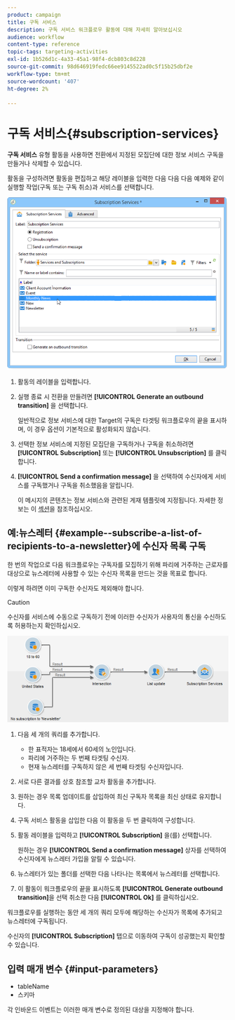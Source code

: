 ```yaml
---
product: campaign
title: 구독 서비스
description: 구독 서비스 워크플로우 활동에 대해 자세히 알아보십시오
audience: workflow
content-type: reference
topic-tags: targeting-activities
exl-id: 1b526d1c-4a33-45a1-98f4-dcb803c8d228
source-git-commit: 98d646919fedc66ee9145522ad0c5f15b25dbf2e
workflow-type: tm+mt
source-wordcount: '407'
ht-degree: 2%

---
```


# 구독 서비스{#subscription-services}

**구독 서비스** 유형 활동을 사용하면 전환에서 지정된 모집단에 대한 정보 서비스 구독을 만들거나 삭제할 수 있습니다.

활동을 구성하려면 활동을 편집하고 해당 레이블을 입력한 다음 다음 다음 예제와 같이 실행할 작업(구독 또는 구독 취소)과 서비스를 선택합니다.

![](assets/edit_service_inscription.png)

1. 활동의 레이블을 입력합니다.
1. 실행 종료 시 전환을 만들려면 **[!UICONTROL Generate an outbound transition]** 을 선택합니다.

   일반적으로 정보 서비스에 대한 Target의 구독은 타겟팅 워크플로우의 끝을 표시하며, 이 경우 옵션이 기본적으로 활성화되지 않습니다.

1. 선택한 정보 서비스에 지정된 모집단을 구독하거나 구독을 취소하려면 **[!UICONTROL Subscription]** 또는 **[!UICONTROL Unsubscription]** 를 클릭합니다.
1. **[!UICONTROL Send a confirmation message]** 을 선택하여 수신자에게 서비스를 구독했거나 구독을 취소했음을 알립니다.

   이 메시지의 콘텐츠는 정보 서비스와 관련된 게재 템플릿에 지정됩니다. 자세한 정보는 이 [섹션](../../delivery/using/managing-subscriptions.md)을 참조하십시오.

## 예:뉴스레터 {#example--subscribe-a-list-of-recipients-to-a-newsletter}에 수신자 목록 구독

한 번의 작업으로 다음 워크플로우는 구독자를 모집하기 위해 파리에 거주하는 근로자를 대상으로 뉴스레터에 사용할 수 있는 수신자 목록을 만드는 것을 목표로 합니다.

이렇게 하려면 이미 구독한 수신자도 제외해야 합니다.

>[!CAUTION]
>
>수신자를 서비스에 수동으로 구독하기 전에 이러한 수신자가 사용자의 통신을 수신하도록 허용하는지 확인하십시오.

![](assets/subscription_services_example.png)

1. 다음 세 개의 쿼리를 추가합니다.

   * 한 표적자는 18세에서 60세의 노인입니다.
   * 파리에 거주하는 두 번째 타겟팅 수신자.
   * 현재 뉴스레터를 구독하지 않은 세 번째 타겟팅 수신자입니다.

1. 서로 다른 결과를 상호 참조할 교차 활동을 추가합니다.
1. 원하는 경우 목록 업데이트를 삽입하여 최신 구독자 목록을 최신 상태로 유지합니다.
1. 구독 서비스 활동을 삽입한 다음 이 활동을 두 번 클릭하여 구성합니다.
1. 활동 레이블을 입력하고 **[!UICONTROL Subscription]** 을(를) 선택합니다.

   원하는 경우 **[!UICONTROL Send a confirmation message]** 상자를 선택하여 수신자에게 뉴스레터 가입을 알릴 수 있습니다.

1. 뉴스레터가 있는 폴더를 선택한 다음 나타나는 목록에서 뉴스레터를 선택합니다.
1. 이 활동이 워크플로우의 끝을 표시하도록 **[!UICONTROL Generate outbound transition]**&#x200B;을 선택 취소한 다음 **[!UICONTROL Ok]** 를 클릭하십시오.

워크플로우를 실행하는 동안 세 개의 쿼리 모두에 해당하는 수신자가 목록에 추가되고 뉴스레터에 구독됩니다.

수신자의 **[!UICONTROL Subscription]** 탭으로 이동하여 구독이 성공했는지 확인할 수 있습니다.

## 입력 매개 변수 {#input-parameters}

* tableName
* 스키마

각 인바운드 이벤트는 이러한 매개 변수로 정의된 대상을 지정해야 합니다.

